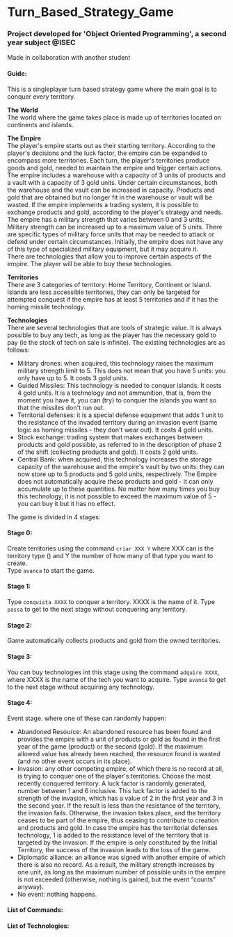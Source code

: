 # Turn_Based_Strategy_Game

### Project developed for 'Object Oriented Programming', a second year subject @ISEC

Made in collaboration with another student

#### Guide:

This is a singleplayer turn based strategy game where the main goal is to conquer every territory.

**The World**<br/>
The world where the game takes place is made up of territories located on continents and islands.

**The Empire**<br/>
The player's empire starts out as their starting territory. According to the player's decisions and the luck factor, the empire can be expanded to encompass more territories.
Each turn, the player's territories produce goods and gold, needed to maintain the empire and trigger certain actions. The empire includes a warehouse with a capacity of 3 units of products and a vault with a capacity of 3 gold units. Under certain circumstances, both the warehouse and the vault can be increased in capacity. Products and gold that are obtained but no longer fit in the warehouse or vault will be wasted. If the empire implements a trading system, it is possible to exchange products and gold, according to the player's strategy and needs.<br/>The empire has a military strength that varies between 0 and 3 units. Military strength can be increased up to a maximum value of 5 units.
There are specific types of military force units that may be needed to attack or defend under certain circumstances. Initially, the empire does not have any of this type of specialized military equipment, but it may acquire it.<br/>There are technologies that allow you to improve certain aspects of the empire. The player will be able to buy these technologies.

**Territories**<br/>
There are 3 categories of territory: Home Territory, Continent or Island. Islands are less accessible territories, they can only be targeted for attempted conquest if the empire has at least 5 territories and if it has the homing missile technology.

**Technologies**<br/>
There are several technologies that are tools of strategic value. It is always possible to buy any tech, as long as the player has the necessary gold to pay (ie the stock of tech on sale is infinite).
The existing technologies are as follows:
* Military drones: when acquired, this technology raises the maximum military strength limit to 5. This does not mean that you have 5 units: you only have up to 5. It costs 3 gold units.
* Guided Missiles: This technology is needed to conquer islands. It costs 4 gold units. It is a technology and not ammunition, that is, from the moment you have it, you can (try) to conquer the islands you want so that the missiles don't run out.
* Territorial defenses: it is a special defense equipment that adds 1 unit to the resistance of the invaded territory during an invasion event (same logic as homing missiles - they don't wear out). It costs 4 gold units.
* Stock exchange: trading system that makes exchanges between products and gold possible, as referred to in the description of phase 2 of the shift (collecting products and gold). It costs 2 gold units.
* Central Bank: when acquired, this technology increases the storage capacity of the warehouse and the empire's vault by two units: they can now store up to 5 products and 5 gold units, respectively. The Empire does not automatically acquire these products and gold - it can only accumulate up to these quantities. No matter how many times you buy this technology, it is not possible to exceed the maximum value of 5 - you can buy it but it has no effect.

The game is divided in 4 stages:

#### Stage 0:
Create territories using the command ```criar XXX Y``` where XXX can is the territory type () and Y the number of how many of that type you want to create.<br/>
Type ```avanca``` to start the game.

#### Stage 1:
Type ```conquista XXXX``` to conquer a territory. XXXX is the name of it.
Type ```passa``` to get to the next stage without conquering any territory.

#### Stage 2:
Game automatically collects products and gold from the owned territories.

#### Stage 3:
You can buy technologies int this stage using the command ```adquire XXXX```, where XXXX is the name of the tech you want to acquire.
Type ```avanca``` to get to the next stage without acquiring any technology.

#### Stage 4:
Event stage. where one of these can randomly happen:
* Abandoned Resource: An abandoned resource has been found and provides the empire with a unit of products or gold as found in the first year of the game (product) or the second (gold). If the maximum allowed value has already been reached, the resource found is wasted (and no other event occurs in its place).
* Invasion: any other competing empire, of which there is no record at all, is trying to conquer one of the player's territories. Choose the most recently conquered territory. A luck factor is randomly generated, number between 1 and 6 inclusive. This luck factor is added to the strength of the invasion, which has a value of 2 in the first year and 3 in the second year. If the result is less than the resistance of the territory, the invasion fails. Otherwise, the invasion takes place, and the territory ceases to be part of the empire, thus ceasing to contribute to creation and products and gold. In case the empire has the territorial defenses technology, 1 is added to the resistance level of the territory that is targeted by the invasion. If the empire is only constituted by the Initial Territory, the success of the invasion leads to the loss of the game.
* Diplomatic alliance: an alliance was signed with another empire of which there is also no record. As a result, the military strength increases by one unit, as long as the maximum number of possible units in the empire is not exceeded (otherwise, nothing is gained, but the event “counts” anyway).
* No event: nothing happens.

#### List of Commands:

#### List of Technologies:
